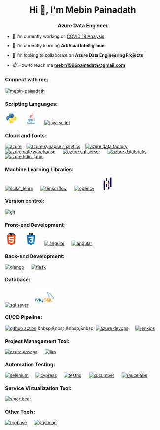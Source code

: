 <h1 align="center">Hi 👋, I'm Mebin Painadath</h1>
<h3 align="center">Azure Data Engineer</h3>

- 🔭 I’m currently working on [COVID 19 Analysis](https://github.com/Mebin-Painadath/COVID19-adf.git)

- 🌱 I’m currently learning **Artificial Intelligence**

- 👯 I’m looking to collaborate on **Azure Data Engineering Projects**

- 📫 How to reach me **mebin1996painadath@gmail.com**

<h3 align="left">Connect with me:</h3>

[<img align="center" src="https://raw.githubusercontent.com/rahuldkjain/github-profile-readme-generator/master/src/images/icons/Social/linked-in-alt.svg" alt="mebin-painadath" height="30" width="40" />](https://linkedin.com/in/mebin-painadath)

<h3 align="left">Scripting Languages:</h3>

[<img src="https://raw.githubusercontent.com/devicons/devicon/master/icons/python/python-original.svg" alt="python" width="40" height="40"/>](https://www.python.org) &nbsp;&nbsp;&nbsp;&nbsp; [<img src="https://raw.githubusercontent.com/devicons/devicon/master/icons/java/java-original.svg" alt="java" width="40" hight="40"/>](https://www.java.com) &nbsp;&nbsp;&nbsp;&nbsp; [<img src="https://www.vectorlogo.zone/logos/javascript/javascript-icon.svg" alt="java script" width="40" height="40"/>](https://developer.mozilla.org/en-US/docs/Web/JavaScript)
    
<h3 align="left">Cloud and Tools:</h3>

[<img src="https://www.vectorlogo.zone/logos/microsoft_azure/microsoft_azure-icon.svg" alt="azure" width="40" height="40"/>](https://learn.microsoft.com/en-us/azure/synapse-analytics/) &nbsp;&nbsp; [<img src="https://github.com/Mebin-Painadath/Mebin-Painadath/assets/79633170/3d70cf7e-d978-4863-8ddd-911e5d36bdbc" alt="azure synapse analytics" width="70" height="40"/>](https://azure.microsoft.com/en-in/) &nbsp;&nbsp; [<img src="https://github.com/Mebin-Painadath/Mebin-Painadath/assets/79633170/a1c889b4-5e3e-48cc-b21c-7cc1c0ed8ed1" alt="azure data factory" width="40" height="40"/>](https://learn.microsoft.com/en-us/azure/data-factory/) &nbsp;&nbsp;&nbsp;&nbsp;&nbsp; [<img src="https://github.com/Mebin-Painadath/Mebin-Painadath/assets/79633170/87eee016-0c95-4033-8b83-715e94ad50f0" alt="azure date warehouse" width="40" height="40"/>](https://azure.microsoft.com/en-in/resources/cloud-computing-dictionary/what-is-a-data-warehouse) &nbsp;&nbsp;&nbsp;&nbsp; [<img src="https://github.com/Mebin-Painadath/Mebin-Painadath/assets/79633170/6148306e-4882-4fee-b5fc-35a7788165bc" alt="azure sql server" width="60" height="40"/>](https://learn.microsoft.com/en-us/azure/azure-sql/?view=azuresql) &nbsp;&nbsp;&nbsp;&nbsp; [<img src="https://www.vectorlogo.zone/logos/databricks/databricks-icon.svg" alt="azure databricks" width="40" height="40"/>](https://learn.microsoft.com/en-us/azure/databricks/) &nbsp;&nbsp;&nbsp;&nbsp; [<img src="https://github.com/Mebin-Painadath/Mebin-Painadath/assets/79633170/9433dd4f-1fa5-4066-a7f9-54701c02c796" alt="azure hdinsights" width="40" height="40"/>](https://azure.microsoft.com/en-in/products/hdinsight)

<h3 align="left">Machine Learning Libraries:</h3>

[<img src="https://upload.wikimedia.org/wikipedia/commons/0/05/Scikit_learn_logo_small.svg" alt="scikit_learn" width="40" height="40"/>](https://scikit-learn.org/) &nbsp;&nbsp;&nbsp;&nbsp; [<img src="https://www.vectorlogo.zone/logos/tensorflow/tensorflow-icon.svg" alt="tensorflow" width="40" height="40"/>](https://www.tensorflow.org) &nbsp;&nbsp;&nbsp;&nbsp; [<img src="https://www.vectorlogo.zone/logos/opencv/opencv-icon.svg" alt="opencv" width="40" height="40"/>](https://opencv.org/) &nbsp;&nbsp;&nbsp;&nbsp; [<img src="https://raw.githubusercontent.com/devicons/devicon/2ae2a900d2f041da66e950e4d48052658d850630/icons/pandas/pandas-original.svg" alt="pandas" width="40" height="40"/>](https://pandas.pydata.org/)

<h3 align="left">Version control:</h3>

[<img src="https://www.vectorlogo.zone/logos/git-scm/git-scm-icon.svg" alt="git" width="40" height="40"/>](https://git-scm.com/)

<h3 align="left">Front-end Development:</h3>

[<img src="https://raw.githubusercontent.com/devicons/devicon/master/icons/html5/html5-original-wordmark.svg" alt="html5" width="40" height="40"/>](https://www.w3.org/html/) &nbsp;&nbsp;&nbsp;&nbsp; [<img src="https://raw.githubusercontent.com/devicons/devicon/master/icons/css3/css3-original-wordmark.svg" alt="css3" width="40" height="40"/>](https://www.w3schools.com/css/) &nbsp;&nbsp;&nbsp;&nbsp; [<img src="https://www.vectorlogo.zone/logos/angular/angular-icon.svg" alt="angular" width="40" height="40"/>](https://angular.io/) &nbsp;&nbsp;&nbsp;&nbsp; [<img src="https://www.vectorlogo.zone/logos/flutterio/flutterio-icon.svg" alt="angular" width="40" height="40"/>](https://docs.flutter.dev/)

<h3 align="left">Back-end Development:</h3>

[<img src="https://cdn.worldvectorlogo.com/logos/django.svg" alt="django" width="40" height="40"/>](https://www.djangoproject.com/) &nbsp;&nbsp;&nbsp;&nbsp; [<img src="https://github.com/Mebin-Painadath/Mebin-Painadath/assets/79633170/cb37a111-62c5-4803-8b28-84bb79e7eee1" alt="flask" width="40" height="40"/>](https://flask.palletsprojects.com/)

<h3 align="left">Database:</h3>

[<img src="https://www.svgrepo.com/show/303229/microsoft-sql-server-logo.svg" alt="sql sever" width="60" height="60"/>](https://www.microsoft.com/en-us/sql-server) &nbsp;&nbsp;&nbsp;&nbsp; [<img src="https://raw.githubusercontent.com/devicons/devicon/master/icons/mysql/mysql-original-wordmark.svg" alt="mysql" width="60" height="60"/>](https://www.mysql.com/)

<h3 align="left">CI/CD Pipeline:</h3>

[<img src="https://github.com/Mebin-Painadath/Mebin-Painadath/assets/79633170/83884ce1-fdb7-423a-b54f-c2572365f555" alt="github action" width="40" height="40"/>]([https://learn.microsoft.com/en-us/azure/devops/?view=azure-devops](https://docs.github.com/en/actions)) &nbsp;&nbsp;&nbsp;&nbsp; [<img src="https://github.com/Mebin-Painadath/Mebin-Painadath/assets/79633170/6f0ad389-74af-47d0-be08-d47725444b80" alt="azure devops" width="40" height="40"/>](https://learn.microsoft.com/en-us/azure/devops/?view=azure-devops) &nbsp;&nbsp;&nbsp;&nbsp; [<img src="https://www.vectorlogo.zone/logos/jenkins/jenkins-icon.svg" alt="jenkins" width="40" height="40"/>](https://www.jenkins.io) 

<h3 align="left">Project Management Tool:</h3>

[<img src="https://github.com/Mebin-Painadath/Mebin-Painadath/assets/79633170/6f0ad389-74af-47d0-be08-d47725444b80" alt="azure devops" width="40" height="40"/>](https://learn.microsoft.com/en-us/azure/devops/?view=azure-devops) &nbsp;&nbsp;&nbsp;&nbsp; [<img src="https://www.vectorlogo.zone/logos/atlassian_jira/atlassian_jira-icon.svg" alt="jira" width="40" height="40"/>]([https://learn.microsoft.com/en-us/azure/devops/?view=azure-devops](https://confluence.atlassian.com/jira))

<h3 align="left">Automation Testing:</h3>

[<img src="https://raw.githubusercontent.com/detain/svg-logos/780f25886640cef088af994181646db2f6b1a3f8/svg/selenium-logo.svg" alt="selenium" width="40" height="40"/>](https://www.selenium.dev) &nbsp;&nbsp;&nbsp;&nbsp; [<img src="https://github.com/Mebin-Painadath/Mebin-Painadath/assets/79633170/5969b67d-cd8e-4f30-8cef-2e2030cdb155" alt="cypress" width="40" height="40"/>](https://www.cypress.io) &nbsp;&nbsp;&nbsp;&nbsp; [<img src="https://github.com/Mebin-Painadath/Mebin-Painadath/assets/79633170/ff53397e-e25b-41d0-b54d-8acbea3db736" alt="testng" width="40" height="40"/>](https://testng.org/doc/documentation-main.html) &nbsp;&nbsp;&nbsp;&nbsp; [<img src="https://www.vectorlogo.zone/logos/cucumberio/cucumberio-icon.svg" alt="cucumber" width="40" height="40"/>](https://cucumber.io/docs/cucumber/) &nbsp;&nbsp;&nbsp;&nbsp; [<img src="https://www.vectorlogo.zone/logos/saucelabs/saucelabs-icon.svg" alt="saucelabs" width="40" height="40"/>](https://docs.saucelabs.com/overview/)
    
<h3 align="left">Service Virtualization Tool:</h3>

[<img src="https://www.vectorlogo.zone/logos/smartbear/smartbear-icon.svg" alt="smartbear" width="40" height="40" />](https://support.smartbear.com/readyapi/docs/)

<h3 align="left">Other Tools:</h3>

[<img src="https://www.vectorlogo.zone/logos/firebase/firebase-icon.svg" alt="firebase" width="40" height="40"/>](https://firebase.google.com/) &nbsp;&nbsp;&nbsp;&nbsp; [<img src="https://www.vectorlogo.zone/logos/getpostman/getpostman-icon.svg" alt="postman" width="40" height="40"/>](https://postman.com)
  
  
